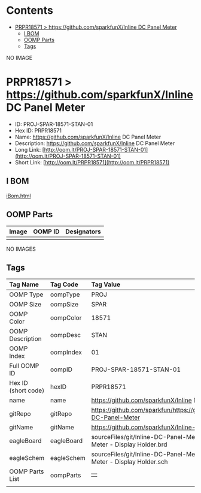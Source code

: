 



Contents
========

* [PRPR18571 > https://github.com/sparkfunX/Inline DC Panel Meter](#prpr18571--httpsgithubcomsparkfunxinline-dc-panel-meter)
	* [I BOM](#i-bom)
	* [OOMP Parts](#oomp-parts)
	* [Tags](#tags)
  
NO IMAGE  
# PRPR18571 > https://github.com/sparkfunX/Inline DC Panel Meter

- ID: PROJ-SPAR-18571-STAN-01
- Hex ID: PRPR18571
- Name: https://github.com/sparkfunX/Inline DC Panel Meter
- Description: https://github.com/sparkfunX/Inline DC Panel Meter
- Long Link: [http://oom.lt/PROJ-SPAR-18571-STAN-01](http://oom.lt/PROJ-SPAR-18571-STAN-01)
- Short Link: [http://oom.lt/PRPR18571](http://oom.lt/PRPR18571)

## I BOM
  
[iBom.html](https://htmlpreview.github.io/?https://github.com/oomlout/oomlout_OOMP_projects/blob/main/PROJ/SPAR/18571/STAN/01ibom.html)
## OOMP Parts
  

|Image|OOMP ID|Designators|
| :--- | :--- | :--- |
||||
  
NO IMAGES  
## Tags
  

|Tag Name|Tag Code|Tag Value|
| :--- | :--- | :--- |
|OOMP Type|oompType|PROJ|
|OOMP Size|oompSize|SPAR|
|OOMP Color|oompColor|18571|
|OOMP Description|oompDesc|STAN|
|OOMP Index|oompIndex|01|
|Full OOMP ID|oompID|PROJ-SPAR-18571-STAN-01|
|Hex ID (short code)|hexID|PRPR18571|
|name|name|https://github.com/sparkfunX/Inline DC Panel Meter|
|gitRepo|gitRepo|https://github.com/sparkfun/https://github.com/sparkfunX/Inline-DC-Panel-Meter|
|gitName|gitName|https://github.com/sparkfunX/Inline-DC-Panel-Meter|
|eagleBoard|eagleBoard|sourceFiles/git/Inline-DC-Panel-Meter/Hardware/Inline DC Panel Meter - Display Holder.brd|
|eagleSchem|eagleSchem|sourceFiles/git/Inline-DC-Panel-Meter/Hardware/Inline DC Panel Meter - Display Holder.sch|
|OOMP Parts List|oompParts|<table><tr><td></td></tr></table>|
||||
